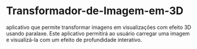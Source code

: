 # Transformador-de-Imagem-em-3D
 aplicativo que permite transformar imagens em visualizações com efeito 3D usando paralaxe. Este aplicativo permitirá ao usuário carregar uma imagem e visualizá-la com um efeito de profundidade interativo.
